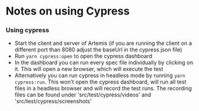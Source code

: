 # Notes on using Cypress

### Using cypress
* Start the client and server of Artemis (if you are running the client on a different port than 8080 adjust the baseUrl in the cypress.json file)
* Run `` yarn cypress:open `` to open the cypress dashboard
* In the dashboard you can run every spec file individually by clicking on it. This will open a new browser, which will execute the test
* Alternatively you can run cypress in headless mode by running `` yarn cypress:run ``. This won't open the cypress dashboard, will run all test files in a headless browser and will record the test runs. The recording files can be found under 'src/test/cypress/videos' and 'src/test/cypress/screenshots'